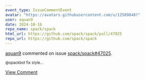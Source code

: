 ```yaml
---
event_type: IssueCommentEvent
avatar: "https://avatars.githubusercontent.com/u/12589848?"
user: aquan9
date: 2024-10-16
repo_name: spack/spack
html_url: https://github.com/spack/spack/pull/47025
repo_url: https://github.com/spack/spack
---
```


<a href='https://github.com/aquan9' target='_blank'>aquan9</a> commented on issue <a href='https://github.com/spack/spack/pull/47025' target='_blank'>spack/spack#47025</a>.

<small>@spackbot fix style...</small>

<a href='https://github.com/spack/spack/pull/47025' target='_blank'>View Comment</a>